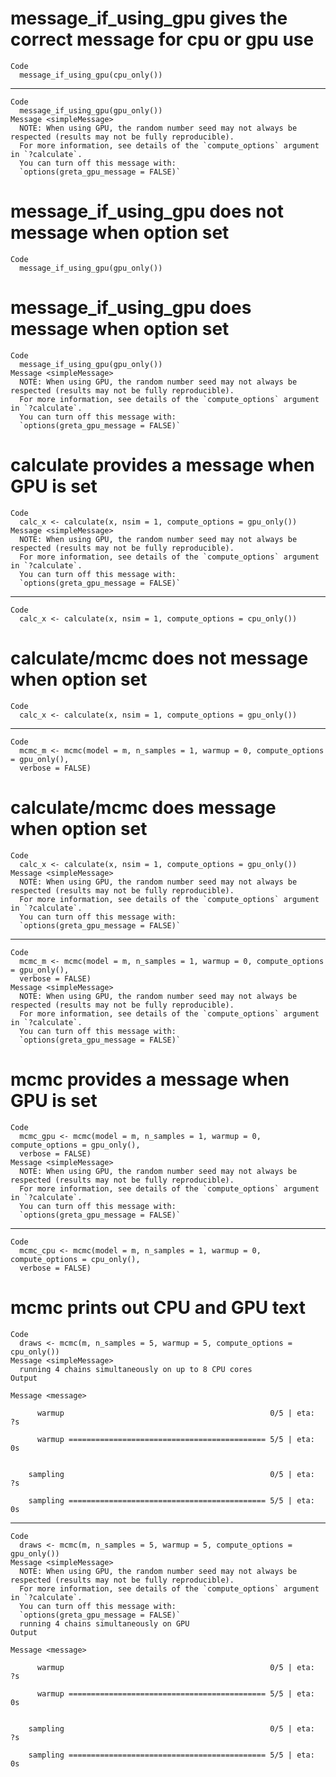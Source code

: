 # message_if_using_gpu gives the correct message for cpu or gpu use

    Code
      message_if_using_gpu(cpu_only())

---

    Code
      message_if_using_gpu(gpu_only())
    Message <simpleMessage>
      NOTE: When using GPU, the random number seed may not always be respected (results may not be fully reproducible).
      For more information, see details of the `compute_options` argument in `?calculate`.
      You can turn off this message with:
      `options(greta_gpu_message = FALSE)`

# message_if_using_gpu does not message when option set

    Code
      message_if_using_gpu(gpu_only())

# message_if_using_gpu does message when option set

    Code
      message_if_using_gpu(gpu_only())
    Message <simpleMessage>
      NOTE: When using GPU, the random number seed may not always be respected (results may not be fully reproducible).
      For more information, see details of the `compute_options` argument in `?calculate`.
      You can turn off this message with:
      `options(greta_gpu_message = FALSE)`

# calculate provides a message when GPU is set

    Code
      calc_x <- calculate(x, nsim = 1, compute_options = gpu_only())
    Message <simpleMessage>
      NOTE: When using GPU, the random number seed may not always be respected (results may not be fully reproducible).
      For more information, see details of the `compute_options` argument in `?calculate`.
      You can turn off this message with:
      `options(greta_gpu_message = FALSE)`

---

    Code
      calc_x <- calculate(x, nsim = 1, compute_options = cpu_only())

# calculate/mcmc does not message when option set

    Code
      calc_x <- calculate(x, nsim = 1, compute_options = gpu_only())

---

    Code
      mcmc_m <- mcmc(model = m, n_samples = 1, warmup = 0, compute_options = gpu_only(),
      verbose = FALSE)

# calculate/mcmc does message when option set

    Code
      calc_x <- calculate(x, nsim = 1, compute_options = gpu_only())
    Message <simpleMessage>
      NOTE: When using GPU, the random number seed may not always be respected (results may not be fully reproducible).
      For more information, see details of the `compute_options` argument in `?calculate`.
      You can turn off this message with:
      `options(greta_gpu_message = FALSE)`

---

    Code
      mcmc_m <- mcmc(model = m, n_samples = 1, warmup = 0, compute_options = gpu_only(),
      verbose = FALSE)
    Message <simpleMessage>
      NOTE: When using GPU, the random number seed may not always be respected (results may not be fully reproducible).
      For more information, see details of the `compute_options` argument in `?calculate`.
      You can turn off this message with:
      `options(greta_gpu_message = FALSE)`

# mcmc provides a message when GPU is set

    Code
      mcmc_gpu <- mcmc(model = m, n_samples = 1, warmup = 0, compute_options = gpu_only(),
      verbose = FALSE)
    Message <simpleMessage>
      NOTE: When using GPU, the random number seed may not always be respected (results may not be fully reproducible).
      For more information, see details of the `compute_options` argument in `?calculate`.
      You can turn off this message with:
      `options(greta_gpu_message = FALSE)`

---

    Code
      mcmc_cpu <- mcmc(model = m, n_samples = 1, warmup = 0, compute_options = cpu_only(),
      verbose = FALSE)

# mcmc prints out CPU and GPU text

    Code
      draws <- mcmc(m, n_samples = 5, warmup = 5, compute_options = cpu_only())
    Message <simpleMessage>
      running 4 chains simultaneously on up to 8 CPU cores
    Output
      
    Message <message>
      
          warmup                                              0/5 | eta:  ?s          
      
          warmup ============================================ 5/5 | eta:  0s          
      
      
        sampling                                              0/5 | eta:  ?s          
      
        sampling ============================================ 5/5 | eta:  0s          
      

---

    Code
      draws <- mcmc(m, n_samples = 5, warmup = 5, compute_options = gpu_only())
    Message <simpleMessage>
      NOTE: When using GPU, the random number seed may not always be respected (results may not be fully reproducible).
      For more information, see details of the `compute_options` argument in `?calculate`.
      You can turn off this message with:
      `options(greta_gpu_message = FALSE)`
      running 4 chains simultaneously on GPU
    Output
      
    Message <message>
      
          warmup                                              0/5 | eta:  ?s          
      
          warmup ============================================ 5/5 | eta:  0s          
      
      
        sampling                                              0/5 | eta:  ?s          
      
        sampling ============================================ 5/5 | eta:  0s          
      

